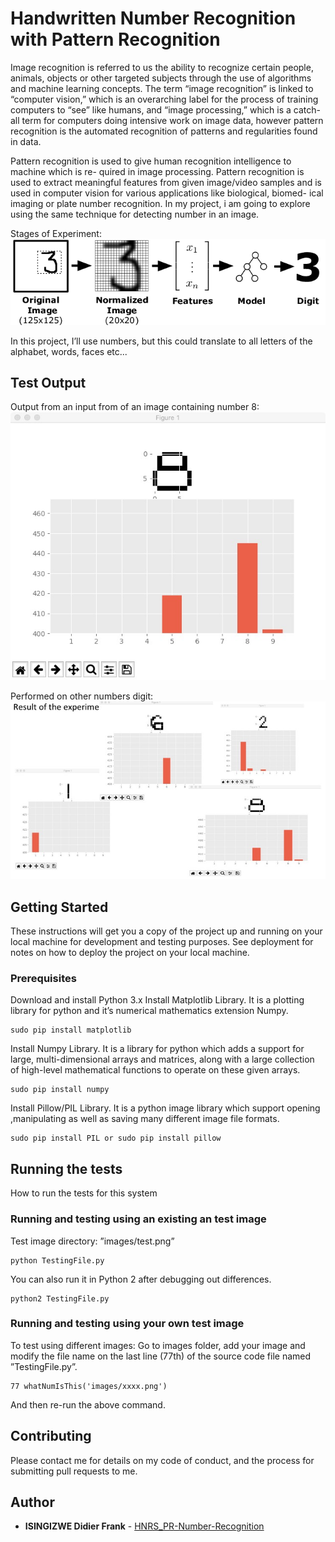 # Handwritten Number Recognition with Pattern Recognition

Image recognition is referred to us the ability to recognize certain people, animals, objects or other targeted subjects through the use of algorithms and machine learning concepts. The term “image recognition” is linked to “computer vision,” which is an overarching label for the process of training computers to “see” like humans, and “image processing,” which is a catch-all term for computers doing intensive work on image data, however pattern recognition is the automated recognition of patterns and regularities found in data.

Pattern recognition is used to give human recognition intelligence to machine which is re- quired in image processing. Pattern recognition is used to extract meaningful features from given image/video samples and is used in computer vision for various applications like biological, biomed- ical imaging or plate number recognition. In my project, i am going to explore using the same technique for detecting number in an image. 

Stages of Experiment: 
![alt text](https://github.com/FrankDidier/HNRS_PR-Number-Recognition/blob/master/ter.png "Stages of Experiment")

In this project, I’ll use numbers, but this could translate to all letters of the alphabet, words, faces etc...

## Test Output

Output from an input from of an image containing number 8: 
![alt text](https://github.com/FrankDidier/HNRS_PR-Number-Recognition/blob/master/A.jpeg "Output from an input from of an image containing number 8")

Performed on other numbers digit: 
![alt text](https://github.com/FrankDidier/HNRS_PR-Number-Recognition/blob/master/result.jpeg "Results:performed on other number digit")

## Getting Started

These instructions will get you a copy of the project up and running on your local machine for development and testing purposes. See deployment for notes on how to deploy the project on your local machine.

### Prerequisites

Download and install Python 3.x
Install Matplotlib Library.
It is a plotting library for python and it’s numerical mathematics extension Numpy.

```
sudo pip install matplotlib
```
Install Numpy Library.
It is a library for python which adds a support for large, multi-dimensional arrays and matrices, along with a large collection of high-level mathematical functions to operate on these given arrays.

```
sudo pip install numpy
```
Install Pillow/PIL Library.
It is a python image library which support opening ,manipulating as well as saving many different image file formats.

```
sudo pip install PIL or sudo pip install pillow
```

## Running the tests

How to run the tests for this system

### Running and testing using an existing an test image

Test image directory: ”images/test.png”

```
python TestingFile.py
```
You can also run it in Python 2 after debugging out differences.

```
python2 TestingFile.py
```

### Running and testing using your own test image

To test using different images: 
Go to images folder, add your image and modify the file name on the last line (77th) of the source code file named ”TestingFile.py”.

```
77 whatNumIsThis('images/xxxx.png')
```
And then re-run the above command.


## Contributing

Please contact me for details on my code of conduct, and the process for submitting pull requests to me.


## Author

* **ISINGIZWE Didier Frank** - [HNRS_PR-Number-Recognition](https://github.com/HNRS_PR-Number-Recognition)
